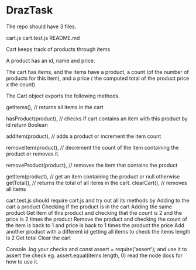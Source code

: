 # DrazTask

The repo should have 3 files.

cart.js cart.test.js README.md

Cart keeps track of products through items

A product has an id, name and price.

The cart has items, and the items have a product, a count (of the number of products for this item), and a price ( the computed total of the product price x the count)

The Cart object exports the following methods.

getItems(), // returns all items in the cart

hasProduct(product), // checks if cart contains an item with this product by id return Boolean

addItem(product), // adds a product or increment the item count

removeItem(product), // decrement the count of the item containing the product or removes it.

removeProduct(product), // removes the item that contains the product

getItem(product), // get an item containing the product or null otherwise 
getTotal(), // returns the total of all items in the cart. 
clearCart(), // removes all items

cart.test.js should require cart.js and try out all its methods by Adding to the cart a product Checking if the product is in the cart Adding the same product Get item of this product and checking that the count is 2 and the price is 2 times the product Remove the product and checking the count of the item is back to 1 and price is back to 1 times the product the price Add another product with a different id getting all items to check the items length is 2 Get total Clear the cart

Console .log your checks and const assert = require('assert'); and use it to assert the check eg. assert.equal(items.length, 0) read the node docs for how to use it.
